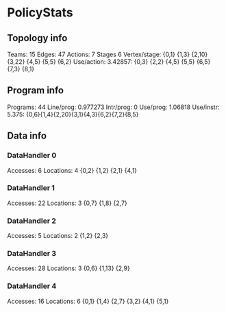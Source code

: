 # PolicyStats
## Topology info
Teams:		15
Edges:		47
Actions:	7
Stages		6
Vertex/stage:	{0,1} {1,3} {2,10} {3,22} {4,5} {5,5} {6,2} 
Use/action:	3.42857: {0,3} {2,2} {4,5} {5,5} {6,5} {7,3} {8,1} 

## Program info
Programs:	44
Line/prog:	0.977273
Intr/prog:	0
Use/prog:	1.06818
Use/instr:	5.375: {0,6}{1,4}{2,20}{3,1}{4,3}{6,2}{7,2}{8,5}

## Data info

### DataHandler 0
Accesses:	6
Locations:	4
{0,2} {1,2} {2,1} {4,1} 

### DataHandler 1
Accesses:	22
Locations:	3
{0,7} {1,8} {2,7} 

### DataHandler 2
Accesses:	5
Locations:	2
{1,2} {2,3} 

### DataHandler 3
Accesses:	28
Locations:	3
{0,6} {1,13} {2,9} 

### DataHandler 4
Accesses:	16
Locations:	6
{0,1} {1,4} {2,7} {3,2} {4,1} {5,1} 